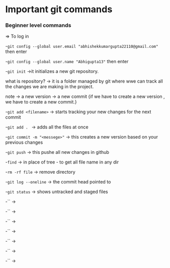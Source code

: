 # Important git commands
### Beginner level commands


=> To log in

-`git config --global user.email "abhishekkumargupta22110@gmail.com"` then enter

-`git config --global user.name "Abhigupta13"` then enter

-`git init` ->it initializes a new git repository.

 what is repository?
 -> it is a folder managed by git where wwe can track all the changes we are making in the project.

note -> a new version -> a new commit {if we have to create a new version , we have to create a new commit.}

-`git add <filename>` -> starts tracking your new changes for the next commit

-`git add . ` -> adds all the files at once

-`git commit -m "<messege>"` -> this creates a new version based on your previous changes

-`git push`  -> this pushe all new changes in github

-`find`  -> in place of tree - to get all file name in any dir

-`rm -rf file`  -> remove directory

-`git log --oneline`  ->  the commit head pointed to

-`git status`  ->  shows untracked and staged files

-`` ->

-``  ->

-``  ->

-``  ->

-``  ->

-``  ->

-``  ->